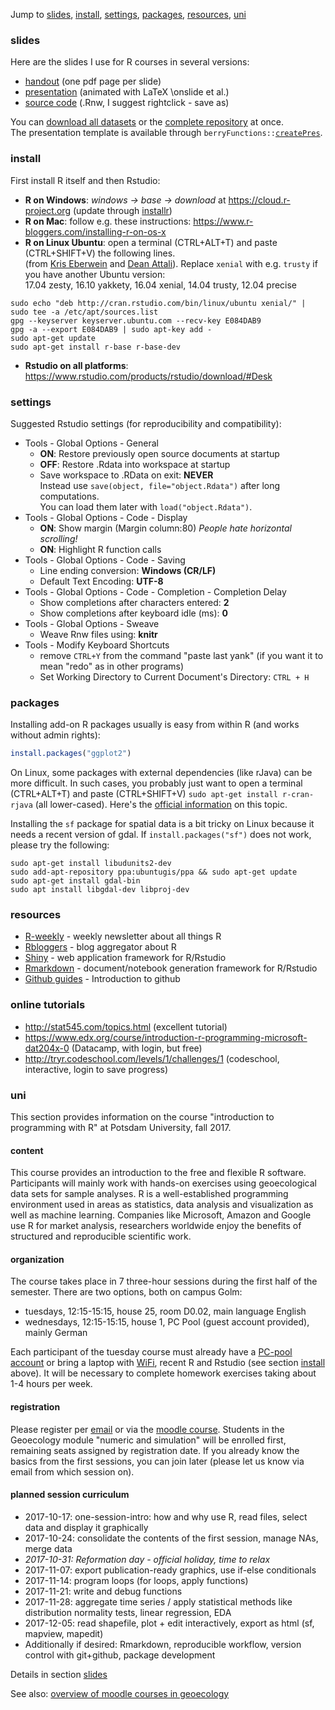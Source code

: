 Jump to [slides](#slides), [install](#install), [settings](#settings), [packages](#packages), [resources](#resources), [uni](#uni)

### slides

Here are the slides I use for R courses in several versions:

* [handout](https://github.com/brry/course/raw/master/RcourseBerry.pdf) (one pdf page per slide)
* [presentation](https://github.com/brry/course/raw/master/RcourseBerry%20pres.pdf)
(animated with LaTeX \\onslide et al.)
* [source code](https://github.com/brry/course/raw/master/RcourseBerry.Rnw) (.Rnw, I suggest rightclick - save as)

You can [download all datasets](https://minhaskamal.github.io/DownGit/#/home?url=https://github.com/brry/course/tree/master/data) or the [complete repository](https://github.com/brry/course/archive/master.zip) at once.  
The presentation template is available through
`berryFunctions::`[`createPres`](https://www.rdocumentation.org/packages/berryFunctions/topics/createPres?).


### install
First install R itself and then Rstudio:

* **R on Windows**: *windows -> base -> download* at https://cloud.r-project.org (update through [installr](https://github.com/talgalili/installr/blob/master/README.md))
* **R on Mac**: follow e.g. these instructions: https://www.r-bloggers.com/installing-r-on-os-x
* **R on Linux Ubuntu**: open a terminal (CTRL+ALT+T) and paste (CTRL+SHIFT+V) the following lines.  
(from [Kris Eberwein](https://www.r-bloggers.com/how-to-install-r-on-linux-ubuntu-16-04-xenial-xerus) and [Dean Attali](https://www.digitalocean.com/community/tutorials/how-to-set-up-r-on-ubuntu-14-04)). 
Replace `xenial` with e.g. `trusty` if you have another Ubuntu version:  
17.04 zesty, 16.10 yakkety, 16.04 xenial, 14.04 trusty, 12.04 precise

```
sudo echo "deb http://cran.rstudio.com/bin/linux/ubuntu xenial/" | sudo tee -a /etc/apt/sources.list
gpg --keyserver keyserver.ubuntu.com --recv-key E084DAB9
gpg -a --export E084DAB9 | sudo apt-key add -
sudo apt-get update
sudo apt-get install r-base r-base-dev
```


* **Rstudio on all platforms**: https://www.rstudio.com/products/rstudio/download/#Desk

### settings

Suggested Rstudio settings (for reproducibility and compatibility):

- Tools - Global Options - General
    - **ON**: Restore previously open source documents at startup  
    - **OFF**: Restore .Rdata into workspace at startup  
    - Save workspace to .RData on exit: **NEVER**  
Instead use `save(object, file="object.Rdata")` after long computations.  
You can load them later with `load("object.Rdata")`.
- Tools - Global Options - Code - Display
    - **ON**: Show margin (Margin column:80)  *People hate horizontal scrolling!*
    - **ON**: Highlight R function calls
- Tools - Global Options - Code - Saving
    - Line ending conversion: **Windows (CR/LF)**
    - Default Text Encoding: **UTF-8**
- Tools - Global Options - Code - Completion - Completion Delay
    - Show completions after characters entered: **2**
    - Show completions after keyboard idle (ms): **0**
- Tools - Global Options - Sweave
    - Weave Rnw files using: **knitr**
- Tools - Modify Keyboard Shortcuts
    - remove `CTRL+Y` from the command "paste last yank" (if you want it to mean "redo" as in other programs)
    - Set Working Directory to Current Document's Directory: `CTRL + H`


### packages

Installing add-on R packages usually is easy from within R (and works without admin rights):
```R
install.packages("ggplot2")
```
On Linux, some packages with external dependencies (like rJava) can be more difficult.
In such cases, you probably just want to open a terminal (CTRL+ALT+T) and paste (CTRL+SHIFT+V) `sudo apt-get install r-cran-rjava` (all lower-cased). 
Here's the [official information](https://cran.r-project.org/bin/linux/ubuntu/README.html#supported-packages) on this topic.

Installing the `sf` package for spatial data is a bit tricky on Linux because it needs a recent version of gdal. 
If `install.packages("sf")` does not work, please try the following:
```
sudo apt-get install libudunits2-dev
sudo add-apt-repository ppa:ubuntugis/ppa && sudo apt-get update
sudo apt-get install gdal-bin
sudo apt install libgdal-dev libproj-dev
```


### resources

* [R-weekly](https://rweekly.org/) - weekly newsletter about all things R
* [Rbloggers](https://www.r-bloggers.com/) - blog aggregator about R
* [Shiny](https://shiny.rstudio.com/) - web application framework for R/Rstudio
* [Rmarkdown](http://rmarkdown.rstudio.com/) - document/notebook generation framework for R/Rstudio
* [Github guides](https://guides.github.com/) - Introduction to github

### online tutorials
* http://stat545.com/topics.html (excellent tutorial)
* https://www.edx.org/course/introduction-r-programming-microsoft-dat204x-0 (Datacamp, with login, but free)
* http://tryr.codeschool.com/levels/1/challenges/1 (codeschool, interactive, login to save progress)


### uni

This section provides information on the course "introduction to programming with R" at Potsdam University, fall 2017. 

#### content

This course provides an introduction to the free and flexible R software. 
Participants will mainly work with hands-on exercises using geoecological data sets for sample analyses. 
R is a well-established programming environment used in areas as statistics, 
data analysis and visualization as well as machine learning. 
Companies like Microsoft, Amazon and Google use R for market analysis, 
researchers worldwide enjoy the benefits of structured and reproducible scientific work.

#### organization

The course takes place in 7 three-hour sessions during the first half of the semester.
There are two options, both on campus Golm:

* tuesdays, 12:15-15:15, house 25, room D0.02, main language English
* wednesdays, 12:15-15:15, house 1, PC Pool (guest account provided), mainly German

Each participant of the tuesday course must already have a 
[PC-pool account](https://www.chem.uni-potsdam.de/groups/pools/Studierende/studierende.html) 
or bring a laptop with [WiFi](http://www.zeik.uni-potsdam.de/wlan.html), 
recent R and Rstudio (see section [install](#install) above). 
It will be necessary to complete homework exercises taking about 1-4 hours per week. 

#### registration 
Please register per [email](mailto:berry-b@gmx.de) or via the 
[moodle course](https://moodle2.uni-potsdam.de/course/view.php?id=14800).
Students in the Geoecology module "numeric and simulation" will be enrolled first, 
remaining seats assigned by registration date. 
If you already know the basics from the first sessions, you can join later 
(please let us know via email from which session on).

#### planned session curriculum
- 2017-10-17: one-session-intro: how and why use R, read files, select data and display it graphically
- 2017-10-24: consolidate the contents of the first session, manage NAs, merge data
- *2017-10-31: Reformation day - official holiday, time to relax*
- 2017-11-07: export publication-ready graphics, use if-else conditionals
- 2017-11-14: program loops (for loops, apply functions)
- 2017-11-21: write and debug functions
- 2017-11-28: aggregate time series / apply statistical methods like distribution normality tests, linear regression, EDA
- 2017-12-05: read shapefile, plot + edit interactively, export as html (sf, mapview, mapedit)
- Additionally if desired:  Rmarkdown, reproducible workflow, version control with git+github, package development

Details in section [slides](#slides)

See also: [overview of moodle courses in geoecology](https://moodle2.uni-potsdam.de/course/index.php?categoryid=1079) 